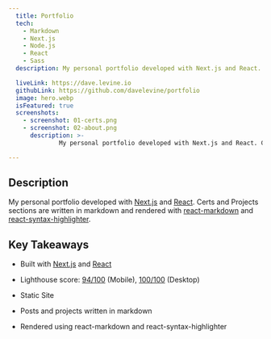 ```yaml
---
  title: Portfolio
  tech:
    - Markdown
    - Next.js
    - Node.js
    - React
    - Sass
  description: My personal portfolio developed with Next.js and React. Certs and Projects sections are written in markdown and rendered with react-markdown and react-syntax-highlighter.

  liveLink: https://dave.levine.io
  githubLink: https://github.com/davelevine/portfolio
  image: hero.webp
  isFeatured: true
  screenshots:
    - screenshot: 01-certs.png
    - screenshot: 02-about.png
      description: >-
              My personal portfolio developed with Next.js and React. Certs and Projects sections are written in markdown and rendered with react-markdown and react-syntax-highlighter.

---
```


## Description

My personal portfolio developed with [Next.js] and [React]. Certs and Projects sections are written in markdown and rendered with [react-markdown] and [react-syntax-highlighter].

## Key Takeaways

- Built with [Next.js] and [React]
- Lighthouse score: [94/100] (Mobile), [100/100] (Desktop)
- Static Site
- Posts and projects written in markdown
- Rendered using react-markdown and react-syntax-highlighter

  [Next.js]: https://nextjs.org/
  [React]: https://reactjs.org/
  [react-markdown]: https://github.com/remarkjs/react-markdown
  [react-syntax-highlighter]: https://github.com/react-syntax-highlighter/react-syntax-highlighter
  [94/100]: https://pagespeed.web.dev/analysis/https-dave-levine-io/b3x99kmdqe?form_factor=mobile
  [100/100]: https://pagespeed.web.dev/analysis/https-dave-levine-io/b3x99kmdqe?form_factor=desktop
